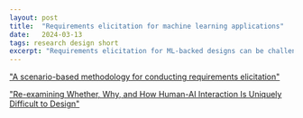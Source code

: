 ```yaml
---
layout: post
title:  "Requirements elicitation for machine learning applications"
date:   2024-03-13
tags: research design short
excerpt: "Requirements elicitation for ML-backed designs can be challenging."
---
```


["A scenario-based methodology for conducting requirements elicitation"](https://dl.acm.org/doi/abs/10.1145/382294.382725)

["Re-examining Whether, Why, and How Human-AI Interaction Is Uniquely Difficult to Design"](https://dl.acm.org/doi/abs/10.1145/3313831.3376301)